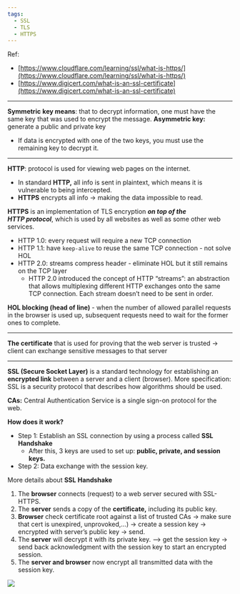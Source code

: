 ```yaml
---
tags:
  - SSL
  - TLS
  - HTTPS
---
```

Ref:

- [https://www.cloudflare.com/learning/ssl/what-is-https/](https://www.cloudflare.com/learning/ssl/what-is-https/)
- [https://www.digicert.com/what-is-an-ssl-certificate](https://www.digicert.com/what-is-an-ssl-certificate)
---
**Symmetric** **key means**: that to decrypt information, one must have the same key that was used to encrypt the message.
**Asymmetric key:** generate a public and private key
- If data is encrypted with one of the two keys, you must use the remaining key to decrypt it.
---
**HTTP**: protocol is used for viewing web pages on the internet.
- In standard **HTTP,** all info is sent in plaintext, which means it is vulnerable to being intercepted.
- **HTTPS** encrypts all info → making the data impossible to read.

**HTTPS** is an implementation of TLS encryption _**on top of the HTTP protocol**_, which is used by all websites as well as some other web services.
- HTTP 1.0: every request will require a new TCP connection
- HTTP 1.1: have `keep-alive` to reuse the same TCP connection - not solve HOL
- HTTP 2.0: streams compress header - eliminate HOL but it still remains on the TCP layer
    - HTTP 2.0 introduced the concept of HTTP “streams”: an abstraction that allows multiplexing different HTTP exchanges onto the same TCP connection. Each stream doesn’t need to be sent in order.

**HOL blocking (head of line)** - when the number of allowed parallel requests in the browser is used up, subsequent requests need to wait for the former ones to complete.

---

**The certificate** that is used for proving that the web server is trusted → client can exchange sensitive messages to that server

---

**SSL (Secure Socket Layer)** is a standard technology for establishing an **encrypted link** between a server and a client (browser).
More specification: SSL is a security protocol that describes how algorithms should be used.

**CAs:** Central Authentication Service is a single sign-on protocol for the web.

**How does it work?**
- Step 1: Establish an SSL connection by using a process called **SSL Handshake**
    - After this, 3 keys are used to set up: **public, private, and session keys.**
- Step 2: Data exchange with the session key.

More details about **SSL** **Handshake**
1. The **browser** connects (request) to a web server secured with SSL-HTTPS.
2. The **server** sends a copy of the **certificate,** including its public key.
3. **Browser** check certificate root against a list of trusted CAs → make sure that cert is unexpired, unprovoked,…) → create a session key → encrypted with server’s public key → send.
4. The **server** will decrypt it with its private key. —> get the session key → send back acknowledgment with the session key to start an encrypted session.
5. The **server and browser** now encrypt all transmitted data with the session key.

![](../assets/https-ssl.png)